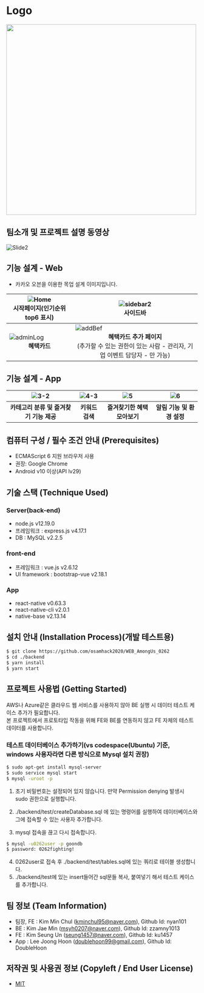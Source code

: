 
# Logo
<img src="https://user-images.githubusercontent.com/14193000/97607723-b1f30180-1a54-11eb-8d2b-7529f91640f4.png" width="500">

## 팀소개 및 프로젝트 설명 동영상
![Slide2](https://user-images.githubusercontent.com/43535460/97554274-de3d5c80-1a19-11eb-9774-73771b4b75de.jpg)

## 기능 설계 - Web
 -  카카오 오븐을 이용한 목업 설계 이미지입니다.

| ![Home](https://user-images.githubusercontent.com/72017937/97103865-aae58f80-16f2-11eb-9d52-98424e06ece6.JPG) <center>시작페이지(인기순위 top6 표시)</center> | ![sidebar2](https://user-images.githubusercontent.com/72017937/97103869-ade08000-16f2-11eb-90ad-fe010f827deb.JPG)    <center>사이드바</center>  |
|--|--|
| ![adminLog](https://user-images.githubusercontent.com/72017937/97103877-b769e800-16f2-11eb-8bdb-f5870b0495a0.JPG) <center>**혜택카드**</center> | ![addBef](https://user-images.githubusercontent.com/72017937/97103879-b89b1500-16f2-11eb-99ec-71841219a72e.JPG) <center>**혜택카드 추가 페이지**<br/>(추가할 수 있는 권한이 있는 사람 - 관리자, 기업 이벤트 담당자 - 만 가능)</center>   

## 기능 설계 - App
| ![3-2](https://user-images.githubusercontent.com/14193000/97596358-f926c580-1a47-11eb-9c94-73a96b50fbff.png) | ![4-3](https://user-images.githubusercontent.com/14193000/97596372-fb891f80-1a47-11eb-9776-1d10bdc8588c.png) | ![5](https://user-images.githubusercontent.com/14193000/97596376-fc21b600-1a47-11eb-8164-919f227232a1.png) | ![6](https://user-images.githubusercontent.com/14193000/97596380-fd52e300-1a47-11eb-8c29-516e29d6b067.png) |
|--|--|--|--|
| <center>**카테고리 분류 및 즐겨찾기 기능 제공**</center> | <center>**키워드 검색**</center> |  <center>**즐겨찾기한 혜택 모아보기**</center> | <center>**알림 기능 및 환경 설정**</center> |



## 컴퓨터 구성 / 필수 조건 안내 (Prerequisites)
* ECMAScript 6 지원 브라우저 사용
* 권장: Google Chrome
* Android v10 이상(API lv29)

## 기술 스택 (Technique Used) 
### Server(back-end)
 - node.js v12.19.0
 - 프레임워크 : express.js v4.17.1
 - DB : MySQL v2.2.5
 
### front-end
 - 프레임워크 : vue.js v2.6.12
 - UI framework : bootstrap-vue v2.18.1

### App
 - react-native v0.63.3
 - react-native-cli v2.0.1
 - native-base v2.13.14

## 설치 안내 (Installation Process)(개발 테스트용)
```bash
$ git clone https://github.com/osamhack2020/WEB_AmongUs_0262
$ cd ./backend
$ yarn install
$ yarn start
```

## 프로젝트 사용법 (Getting Started)
AWS나 Azure같은 클라우드 웹 서비스를 사용하지 않아 BE 실행 시 데이터 테스트 케이스 추가가 필요합니다.  
본 프로젝트에서 프로토타입 작동을 위해 FE와 BE를 연동하지 않고 FE 자체의 테스트 데이터를 사용합니다.  

### 테스트 데이터베이스 추가하기(vs codespace(Ubuntu) 기준, windows 사용자라면 다른 방식으로 Mysql 설치 권장)
```bash
$ sudo apt-get install mysql-server
$ sudo service mysql start
$ mysql -uroot -p
```
1. 초기 비밀번호는 설정되어 있지 않습니다. 만약 Permission denying 발생시 sudo 권한으로 실행합니다.  

2. ./backend/test/createDatabase.sql 에 있는 명령어를 실행하여 데이터베이스와 그에 접속할 수 있는 사용자 추가합니다.  
3. mysql 접속을 끊고 다시 접속합니다.  
```bash
$ mysql -u0262user -p goondb
$ password: 0262fighting!
```
4. 0262user로 접속 후 ./backend/test/tables.sql에 있는 쿼리로 테이블 생성합니다.  
5. ./backend/test에 있는 insert들어간 sql문들 복사, 붙여넣기 해서 테스트 케이스를 추가합니다.  

 
## 팀 정보 (Team Information)
- 팀장, FE : Kim Min Chul (kminchul95@naver.com), Github Id: nyan101
- BE : Kim Jae Min (msyh0207@naver.com), Github Id: zzamny1013
- FE : Kim Seung Un (seung1457@naver.com), Github Id: ku1457
- App : Lee Joong Hoon (doublehoon99@gmail.com), Github Id: DoubleHoon

## 저작권 및 사용권 정보 (Copyleft / End User License)
 * [MIT](https://github.com/osamhack2020/WEB_AmongUs_0262/blob/master/license.md)